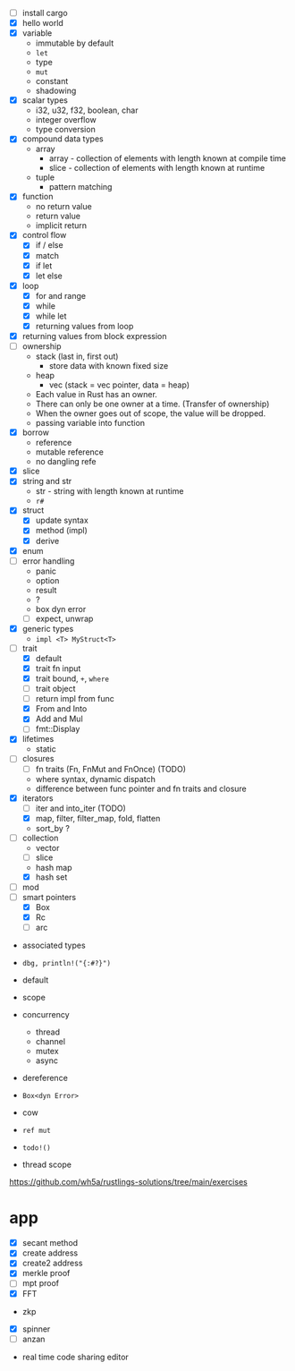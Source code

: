 - [ ] install cargo
- [x] hello world
- [x] variable
  - immutable by default
  - `let`
  - type
  - `mut`
  - constant
  - shadowing
- [x] scalar types
  - i32, u32, f32, boolean, char
  - integer overflow
  - type conversion
- [x] compound data types
  - array
    - array - collection of elements with length known at compile time
    - slice - collection of elements with length known at runtime
  - tuple
    - pattern matching
- [x] function
  - no return value
  - return value
  - implicit return
- [x] control flow
  - [x] if / else
  - [x] match
  - [x] if let
  - [x] let else
- [x] loop
  - [x] for and range
  - [x] while
  - [x] while let
  - [x] returning values from loop
- [x] returning values from block expression
- [ ] ownership
  - stack (last in, first out)
    - store data with known fixed size
  - heap
    - vec (stack = vec pointer, data = heap)
  - Each value in Rust has an owner.
  - There can only be one owner at a time. (Transfer of ownership)
  - When the owner goes out of scope, the value will be dropped.
  - passing variable into function
- [x] borrow
  - reference
  - mutable reference
  - no dangling refe
- [x] slice
- [x] string and str
  - str - string with length known at runtime
  - `r#`
- [x] struct
  - [x] update syntax
  - [x] method (impl)
  - [x] derive
- [x] enum
- [ ] error handling
  - panic
  - option
  - result
  - ?
  - box dyn error
  - [ ] expect, unwrap
- [x] generic types
  - `impl <T> MyStruct<T>`
- [ ] trait
  - [x] default
  - [x] trait fn input
  - [x] trait bound, `+`, `where`
  - [ ] trait object
  - [ ] return impl from func
  - [x] From and Into
  - [x] Add and Mul
  - [ ] fmt::Display
- [x] lifetimes
  - static
- [ ] closures
  - [ ] fn traits (Fn, FnMut and FnOnce) (TODO)
  - where syntax, dynamic dispatch
  - difference between func pointer and fn traits and closure
- [x] iterators
  - [ ] iter and into_iter (TODO)
  - [x] map, filter, filter_map, fold, flatten
  - sort_by ?
- [ ] collection
  - vector
  - [ ] slice
  - hash map
  - [x] hash set
- [ ] mod
- [ ] smart pointers
  - [x] Box
  - [x] Rc
  - [ ] arc
- associated types

- `dbg, println!("{:#?}")`
- default
- scope
- concurrency
  - thread
  - channel
  - mutex
  - async
- dereference
- `Box<dyn Error>`
- cow
- `ref mut`
- `todo!()`
- thread scope

https://github.com/wh5a/rustlings-solutions/tree/main/exercises

# app

- [x] secant method
- [x] create address
- [x] create2 address
- [x] merkle proof
- [ ] mpt proof
- [x] FFT
- zkp
- [x] spinner
- [ ] anzan
- real time code sharing editor
